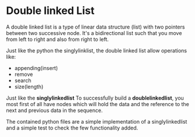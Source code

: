 # Double linked List
A double linked list is a type of linear data structure (list) with two pointers between two successive node. 
It's a bidirectional list such
that you move from left to right and also from right to left. 
 
Just like the python the singlylinklist, the double linked list allow operations like:
- appending(insert)
- remove
- search
- size(length)

Just like the __singlylinkedlist__ To successfully build a __doublelinkedlist__, you most first of all have nodes which
will hold the data and the reference
to the next and previous data in the sequence. 

The contained python files are a simple implementation of a singlylinkedlist and a simple test to check the few 
functionality added.